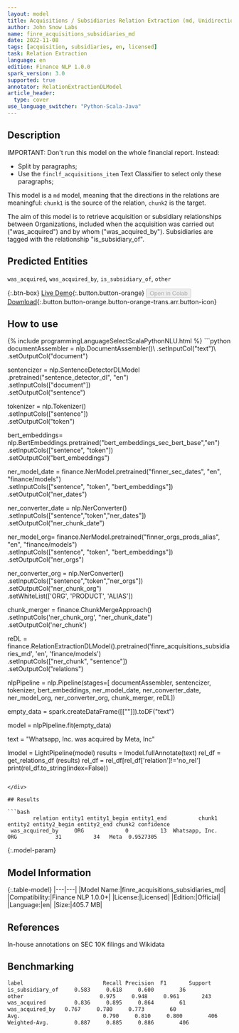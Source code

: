 ```yaml
---
layout: model
title: Acquisitions / Subsidiaries Relation Extraction (md, Unidirectional)
author: John Snow Labs
name: finre_acquisitions_subsidiaries_md
date: 2022-11-08
tags: [acquisition, subsidiaries, en, licensed]
task: Relation Extraction
language: en
edition: Finance NLP 1.0.0
spark_version: 3.0
supported: true
annotator: RelationExtractionDLModel
article_header:
  type: cover
use_language_switcher: "Python-Scala-Java"
---
```


## Description

IMPORTANT: Don't run this model on the whole financial report. Instead:
- Split by paragraphs;
- Use the `finclf_acquisitions_item` Text Classifier to select only these paragraphs;
 
This model is a `md` model, meaning that the directions in the relations are meaningful: `chunk1` is the source of the relation, `chunk2` is the target.

The aim of this model is to retrieve acquisition or subsidiary relationships between Organizations, included when the acquisition was carried out ("was_acquired") and by whom ("was_acquired_by"). Subsidiaries are tagged with the relationship "is_subsidiary_of".

## Predicted Entities

`was_acquired`, `was_acquired_by`, `is_subsidiary_of`, `other`

{:.btn-box}
[Live Demo](https://demo.johnsnowlabs.com/finance/FINRE_ACQUISITIONS/){:.button.button-orange}
<button class="button button-orange" disabled>Open in Colab</button>
[Download](https://s3.amazonaws.com/auxdata.johnsnowlabs.com/finance/models/finre_acquisitions_subsidiaries_md_en_1.0.0_3.0_1667920790547.zip){:.button.button-orange.button-orange-trans.arr.button-icon}

## How to use



<div class="tabs-box" markdown="1">
{% include programmingLanguageSelectScalaPythonNLU.html %}
```python
documentAssembler = nlp.DocumentAssembler()\
        .setInputCol("text")\
        .setOutputCol("document")

sentencizer = nlp.SentenceDetectorDLModel\
        .pretrained("sentence_detector_dl", "en") \
        .setInputCols(["document"])\
        .setOutputCol("sentence")
                      
tokenizer = nlp.Tokenizer()\
        .setInputCols(["sentence"])\
        .setOutputCol("token")

bert_embeddings= nlp.BertEmbeddings.pretrained("bert_embeddings_sec_bert_base","en")\
        .setInputCols(["sentence", "token"])\
        .setOutputCol("bert_embeddings")

ner_model_date = finance.NerModel.pretrained("finner_sec_dates", "en", "finance/models")\
        .setInputCols(["sentence", "token", "bert_embeddings"])\
        .setOutputCol("ner_dates")

ner_converter_date = nlp.NerConverter()\
        .setInputCols(["sentence","token","ner_dates"])\
        .setOutputCol("ner_chunk_date")

ner_model_org= finance.NerModel.pretrained("finner_orgs_prods_alias", "en", "finance/models")\
        .setInputCols(["sentence", "token", "bert_embeddings"])\
        .setOutputCol("ner_orgs")

ner_converter_org = nlp.NerConverter()\
        .setInputCols(["sentence","token","ner_orgs"])\
        .setOutputCol("ner_chunk_org")\
        .setWhiteList(['ORG', 'PRODUCT', 'ALIAS'])

chunk_merger = finance.ChunkMergeApproach()\
        .setInputCols('ner_chunk_org', "ner_chunk_date")\
        .setOutputCol('ner_chunk')

reDL = finance.RelationExtractionDLModel().pretrained('finre_acquisitions_subsidiaries_md', 'en', 'finance/models')\
    .setInputCols(["ner_chunk", "sentence"])\
    .setOutputCol("relations")

nlpPipeline = nlp.Pipeline(stages=[
        documentAssembler,
        sentencizer,
        tokenizer,
        bert_embeddings,
        ner_model_date,
        ner_converter_date,
        ner_model_org,
        ner_converter_org,
        chunk_merger,
        reDL])

empty_data = spark.createDataFrame([[""]]).toDF("text")

model = nlpPipeline.fit(empty_data)

text = "Whatsapp, Inc. was acquired by Meta, Inc"

lmodel = LightPipeline(model)
results = lmodel.fullAnnotate(text)
rel_df = get_relations_df (results)
rel_df = rel_df[rel_df['relation']!='no_rel']
print(rel_df.to_string(index=False))
```

</div>

## Results

```bash
        relation entity1 entity1_begin entity1_end          chunk1 entity2 entity2_begin entity2_end chunk2 confidence
 was_acquired_by     ORG             0          13  Whatsapp, Inc.     ORG            31          34   Meta  0.9527305
```

{:.model-param}
## Model Information

{:.table-model}
|---|---|
|Model Name:|finre_acquisitions_subsidiaries_md|
|Compatibility:|Finance NLP 1.0.0+|
|License:|Licensed|
|Edition:|Official|
|Language:|en|
|Size:|405.7 MB|

## References

In-house annotations on SEC 10K filings and Wikidata

## Benchmarking

```bash
label                         Recall Precision  F1       Support
is_subsidiary_of     0.583     0.618     0.600        36
other                        0.975     0.948     0.961       243
was_acquired         0.836     0.895     0.864        61
was_acquired_by   0.767     0.780     0.773        60
Avg.                          0.790     0.810     0.800        406
Weighted-Avg.        0.887     0.885     0.886        406
```